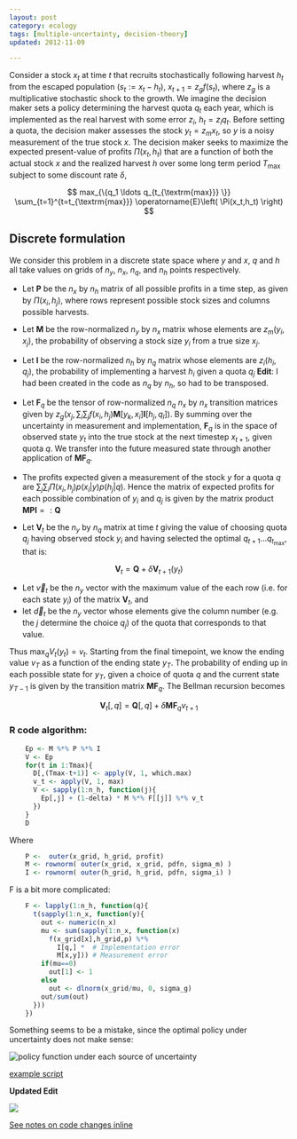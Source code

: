 ```yaml
---
layout: post
category: ecology
tags: [multiple-uncertainty, decision-theory]
updated: 2012-11-09

---
```



Consider a stock $x_t$ at time $t$ that recruits stochastically following harvest $h_t$ from the escaped population ($s_t := x_t - h_t$), $x_{t+1} = z_g f(s_t)$, where $z_g$ is a multiplicative stochastic shock to the growth.  We imagine the decision maker sets a policy determining the harvest quota $q_t$ each year, which is implemented as the real harvest with some error $z_i$, $h_t = z_i q_t$.  Before setting a quota, the decision maker assesses the stock $y_t = z_m x_t$, so $y$ is a noisy measurement of the true stock $x$.  The decision maker seeks to maximize the expected present-value of profits $\Pi(x_t,h_t)$ that are a function of both the actual stock $x$ and the realized harvest $h$ over some long term period $T_{\textrm{max}}$ subject to some discount rate $\delta$,

$$ max_{\{q_1 \ldots q_{t_{\textrm{max}}} \}} \sum_{t=1}^{t=t_{\textrm{max}}} \operatorname{E}\left( \Pi(x_t,h_t) \right) $$


## Discrete formulation

We consider this problem in a discrete state space where $y$ and $x$, $q$ and $h$ all take values on grids of $n_y$, $n_x$, $n_q$, and $n_h$ points respectively.  

* Let $\mathbf{P}$ be the $n_x$ by $n_h$ matrix of all possible profits in a time step, as given by $\Pi(x_i, h_j)$, where rows represent possible stock sizes and columns possible harvests.  

* Let $\mathbf{M}$ be the row-normalized $n_y$ by $n_x$ matrix whose elements are $z_m(y_i, x_j)$, the probability of observing a stock size $y_i$ from a true size $x_j$.  

* Let $\mathbf{I}$ be the row-normalized $n_h$ by $n_q$ matrix whose elements are $z_i(h_i, q_j)$, the probability of implementing a harvest $h_i$ given a quota $q_j$ **Edit**: I had been created in the code as $n_q$ by $n_h$, so had to be transposed.  

* Let $\mathbf{F}_q$ be the tensor of row-normalized $n_q$ $n_x$ by $n_x$ transition matrices given by $z_g(x_j,  \sum_i \sum_j f(x_i, h_j) \mathbf{M}[y_k, x_i] \mathbf{I}[h_j, q_l] )$.  By summing over the uncertainty in measurement and implementation, $\mathbf{F}_q$ is in the space of observed state $y_t$ into the true stock at the next timestep $x_{t+1}$, given quota $q$.  We transfer into the future measured state through another application of $\mathbf{M} \mathbf{F}_q$.  

* The profits expected given a measurement of the stock $y$ for a quota $q$ are $\sum_j \sum_i \Pi(x_i, h_j) p(x_i | y) p(h_j | q)$.  Hence the matrix of expected profits for each possible combination of $y_i$ and $q_j$ is given by the matrix product $\mathbf{M} \mathbf{P} \mathbf{I} =: \mathbf{Q}$

* Let $\mathbf{V}_t$ be the $n_y$ by $n_q$ matrix at time $t$ giving the value of choosing quota $q_j$ having observed stock $y_i$ and having selected the optimal $q_{t+1} \ldots q_{t_{\textrm{max}}}$, that is: 

$$ \mathbf{V}_t = \mathbf{Q} + \delta \mathbf{V}_{t+1}(y_t) $$

* Let $\vec{v}_t$ be the $n_y$ vector with the maximum value of the each row (i.e. for each state $y_i$) of the matrix $\mathbf{V}_t$, and
* let $\vec{d}_t$ be the $n_y$ vector whose elements give the column number (e.g. the $j$ determine the choice $q_j$) of the quota that corresponds to that value.  

Thus $\operatorname{max}_q V_t(y_t) = v_t$.  Starting from the final timepoint, we know the ending value $v_T$ as a function of the ending state $y_T$.  The probability of ending up in each possible state for $y_T$, given a choice of quota $q$ and the current state $y_{T-1}$ is given by the transition matrix $\mathbf{M}\mathbf{F}_q$. The Bellman recursion becomes 

$$ \mathbf{V}_t[,q] = \mathbf{Q}[,q] + \delta \mathbf{M} \mathbf{F}_q v_{t+1} $$



### R code algorithm:

```r
    Ep <- M %*% P %*% I
    V <- Ep
    for(t in 1:Tmax){                                 
      D[,(Tmax-t+1)] <- apply(V, 1, which.max)        
      v_t <- apply(V, 1, max)                        
      V <- sapply(1:n_h, function(j){               
        Ep[,j] + (1-delta) * M %*% F[[j]] %*% v_t  
      })
    }
    D
```

Where 

```r  
    P <-  outer(x_grid, h_grid, profit) 
    M <- rownorm( outer(x_grid, x_grid, pdfn, sigma_m) )
    I <- rownorm( outer(h_grid, h_grid, pdfn, sigma_i) )
```

F is a bit more complicated:

```r    
    F <- lapply(1:n_h, function(q){  
      t(sapply(1:n_x, function(y){
        out <- numeric(n_x)
        mu <- sum(sapply(1:n_x, function(x)
          f(x_grid[x],h_grid,p) %*% 
            I[q,] *  # Implementation error
            M[x,y])) # Measurement error
        if(mu==0)
          out[1] <- 1
        else 
          out <- dlnorm(x_grid/mu, 0, sigma_g)
        out/sum(out)
      }))
    })
```




Something seems to be a mistake, since the optimal policy under uncertainty does not make sense: 


![policy function under each source of uncertainty](http://farm8.staticflickr.com/7132/8158258480_972c8543e6.jpg)

[example script](https://github.com/cboettig/pdg_control/blob/bbef99ec43c75ff1dca959c1511b44c5159f4f4c/inst/examples/mult_uncertainty_test.md)


**Updated Edit**


![](/2012/assets/figures/2012-11-17-f6c225f69f-policyfunctions.png) 

[See notes on code changes inline](https://github.com/cboettig/pdg_control/commit/954cea9310063150bb42567b19caa272b34d32c2)
